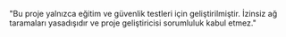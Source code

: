 "Bu proje yalnızca eğitim ve güvenlik testleri için geliştirilmiştir. İzinsiz ağ taramaları yasadışıdır ve proje geliştiricisi sorumluluk kabul etmez."
